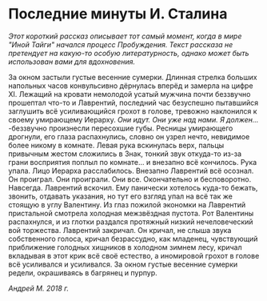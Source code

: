 # Последние минуты И. Сталина

*Этот короткий рассказ описывает тот самый момент, когда в мире "Иной Тайги" начался процесс Пробуждения. 
Текст рассказа не претендует на какую-то особую литературность, однако может быть использован вами для вдохновения.*

За окном застыли густые весенние сумерки. Длинная стрелка больших напольных часов конвульсивно дёрнулась вперёд и замерла на цифре XI.
Лежащий на кровати немолодой усатый мужчина почти беззвучно прошептал что-то и Лаврентий, последний час безуспешно пытавшийся заглушить всё усиливающийся грохот в голове, тревожно наклонился к своему умирающему Иерарху.
_Они идут. Они уже над нами. Я должен..._ -беззвучно произнесли пересохшие губы. 
Ресницы  умирающего дрогнули, его глаза распахнулись, словно он  узрел нечто, невидимое более никому в комнате.
Левая рука вскинулась верх, пальцы привычным жестом сложились в Знак, тонкий звук откуда-то из-за грани восприятия поплыл по комнате... и внезапно всё кончилось. Рука упала. Лицо Иерарха расслабилось.
Внезапно Лаврентий всё осознал. Он проиграл. Они проиграли. Они все. Окончательно и бесповоротно. Навсегда. 
Лаврентий вскочил. Ему панически хотелось куда-то бежать, звонить, отдавать указания, но тут его взгляд упал на всё так же стоящую в углу Валентину.
Из глаз пожилой экономки на Лаврентий пристальной смотрела холодная межзвёздная пустота. Рот Валентины распахнулся, и из глотки раздался протяжный низкий нечеловеческий вой торжества. 
Лаврентий закричал. Он кричал, не слыша звука собственного голоса, кричал безрассудно, как младенец, чувствующий приближение голодных хищников в холодном зимнем лесу, кричал вкладывая в этот крик всё своё естество, а иномировой грохот в голове всё усиливался и усиливался. 
За окном густые весенние сумерки редели, окрашиваясь в багрянец и пурпур.

*Андрей М. 2018 г.*
